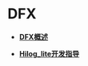 # DFX<a name="ZH-CN_TOPIC_0000001073655967"></a>

-   **[DFX概述](DFX概述.md)**  

-   **[Hilog\_lite开发指导](Hilog_lite开发指导.md)**  


